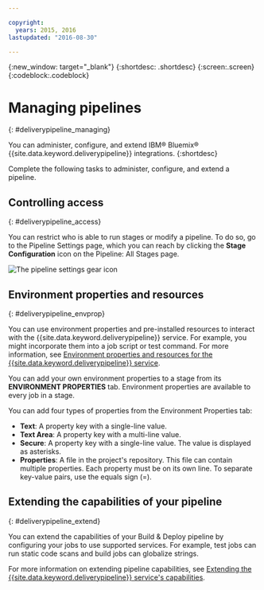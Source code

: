 ```yaml
---

copyright:
  years: 2015, 2016
lastupdated: "2016-08-30"

---
```

<!-- Copyright info at top of file: REQUIRED
    The copyright info is YAML content that must occur at the top of the MD file, before attributes are listed.
    It must be surrounded by 3 dashes.
    The value "years" can contain just one year or a two years separated by a comma. (years: 2014, 2016)
    Indentation as per the previous template must be preserved.
-->

{:new_window: target="_blank"}
{:shortdesc: .shortdesc}
{:screen:.screen}
{:codeblock:.codeblock}

# Managing pipelines
{: #deliverypipeline_managing}

You can administer, configure, and extend IBM&reg; Bluemix&reg; {{site.data.keyword.deliverypipeline}} integrations.
{:shortdesc}

Complete the following tasks to administer, configure, and extend a pipeline.

## Controlling access
{: #deliverypipeline_access}

You can restrict who is able to run stages or modify a pipeline. To do so, go to the Pipeline Settings page, which you can reach by clicking the **Stage Configuration** icon on the Pipeline: All Stages page.

![The pipeline settings gear icon](images/pipeline_settings.png)

## Environment properties and resources
{: #deliverypipeline_envprop}

You can use environment properties and pre-installed resources to interact with the {{site.data.keyword.deliverypipeline}} service. For example, you might incorporate them into a job script or test command. For more information, see [Environment properties and resources for the {{site.data.keyword.deliverypipeline}} service](/deploy_var.html).

You can add your own environment properties to a stage from its **ENVIRONMENT PROPERTIES** tab. Environment properties are available to every job in a stage.

You can add four types of properties from the Environment Properties tab:
* **Text**: A property key with a single-line value.
* **Text Area**: A property key with a multi-line value.
* **Secure**: A property key with a single-line value. The value is displayed as asterisks.
* **Properties**: A file in the project's repository. This file can contain multiple properties. Each property must be on its own line. To separate key-value pairs, use the equals sign (=).

## Extending the capabilities of your pipeline
{: #deliverypipeline_extend}

You can extend the capabilities of your Build & Deploy pipeline by configuring your jobs to use supported services. For example, test jobs can run static code scans and build jobs can globalize strings.

For more information on extending pipeline capabilities, see [Extending the {{site.data.keyword.deliverypipeline}} service's capabilities](/deliverypipeline_extension.html).
